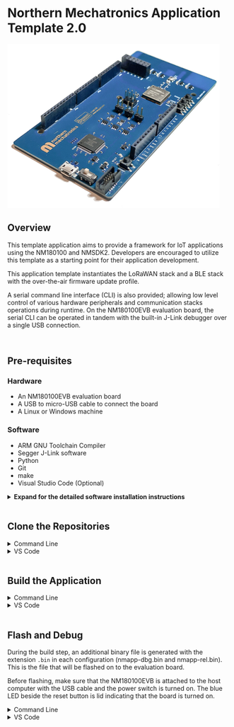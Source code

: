 # Northern Mechatronics Application Template 2.0

![NM180100EVB](doc/nm180100evb.png)
## Overview
This template application aims to provide a framework for IoT applications using the NM180100 and NMSDK2.  Developers are encouraged to utilize this template as a starting point for their application development.

This application template instantiates the LoRaWAN stack and a BLE stack with the over-the-air firmware update profile.

A serial command line interface (CLI) is also provided; allowing low level control of various hardware peripherals and communication stacks operations during runtime.  On the NM180100EVB evaluation board, the serial CLI can be operated in tandem with the built-in J-Link debugger over a single USB connection.

</br>

## Pre-requisites 
### Hardware
* An NM180100EVB evaluation board
* A USB to micro-USB cable to connect the board
* A Linux or Windows machine

### Software
* ARM GNU Toolchain Compiler
* Segger J-Link software
* Python
* Git
* make
* Visual Studio Code (Optional)

<details>

<summary><b>Expand for the detailed software installation instructions </b></summary>

</br>

### Install ARM GNU Toolchain
The ARM GNU Toolchain is used for compiling and building.

<a href="https://developer.arm.com/downloads/-/arm-gnu-toolchain-downloads" target="_blank"><b>Download ARM GNU Toolchain</b></a>

<details>

<summary>Windows</summary>

1. Download and install the Windows hosted cross toolchains.
 
> arm-gnu-toolchain-11.3.rel1-mingw-w64-i686-arm-none-eabi.exe
 
2. Add the compiler to your PATH using the **Add path to environment variable** checkbox.

![Arm Compiler Path](doc/ArmCompilerPathv11.png)

</details>

<details>

<summary>Linux</summary>

1. Download the Linux hosted cross toolchains

> arm-gnu-toolchain-11.3.rel1-x86_64-arm-none-eabi.tar.xz

2. Extract the toolchain files to the directory where it will be stored.  For example, to install the toolchain to `/opt` type the following

``` sudo tar -xvf arm-gnu-toolchain-11.3.rel1-x86_64-arm-none-eabi.tar.xz -C /opt```

3. Add the compiler to your PATH.
</details>

***
</br>

### Install SEGGER J-Link
SEGGER J-Link is used to program and debug the NM180100EVB board.

<a href="https://www.segger.com/downloads/jlink/#J-LinkSoftwareAndDocumentationPack" target="_blank"><b>Download J-Link Software and Documentation Pack</b></a>

<details>
<summary>Details</summary>

1. Download the J-Link Software and Documentation pack
Download the official J-Link Software and Documentation pack. The exact version will depend on your operating system. Download the version that applies to your operating system. 

2. Add J-Link to your PATH.
</details>

***
</br>

### Install Python

<details>

<summary>Windows</summary>

1. Download the latest version of Python 3 from the <a href="https://www.python.org/downloads/windows/" target="_blank">Downloads page</a>. 

2. Use the Installation Wizard to add Python 3 to your PATH. 

![Python Installer](doc/PythonInstaller.png)

3. Verify that the installation was successful by running the following command in a command prompt:

``` python --version ```

</details>

<details>
<summary>Linux</summary>

Python is usually pre-installed in Linux.  If not, you can run the following command in a terminal to install Python

``` sudo apt-get install python3 ```

</details>

***
</br>

### Install Git

<details>
<summary>Windows</summary>

1. Download Git from <a href="https://git-scm.com/downloads" target="_blank">Git Downloads</a>.
2. Install the appropriate version for your operating system.
3. Select VS Code as the Git’s default editor if you are developing with Visual Studio Code

![Git VS Code Selected](doc/GitVSCodeSelected.png)

4. Leave all other settings as default for the rest of the install options.
</details>

<details>

<summary>Linux</summary>

Install git by entering the following command in a terminal:

``` sudo apt-get install git ```

</details>

***
</br>

### Install Make

<details>

<summary>Windows</summary>

1. Install MSYS2 on your machine by following the <a href="https://www.msys2.org/" target="_blank">MSYS2 Getting Started guide</a>.

2. Add MSYS2 to your PATH.  The default location for Windows 64-bit is `C:\msys64\usr\bin`

3. Open the MSYS2 shell and type the following command:

``` pacman -S make ```

4. Enter `Y` if prompted.  This will install make on your windows machine.
</details>

<details>
<summary>Linux</summary>
Make is usually pre-installed in Linux.  If not, enter the following command in a terminal:

``` sudo apt-get install make ```

</details>

***
</br>

### Install Visual Studio Code (Optional)
Microsoft Visual Studio Code (VS Code) is a source-code editor made by Microsoft for Windows, Linux, and macOS. This application template has been pre-configured to work with the VS Code interface. 

<details>

<summary>Windows</summary>

1. Download the latest version of VS Code from the <a href="https://code.visualstudio.com/Download/" target="_blank">Download page</a>. Choose the correct version for your operating system.

2. On the **Select Additional Tasks** screen of the installation wizard, enable the **Add to PATH (requires shell restart)** checkbox. 

![VS Code Installation with PATH checked](doc/VSCodePath.png)

3. Click the **Install** button. 

![VS Code installation confirmation](doc/VSCodeInstall.png)

4. VS Code should now be installed.

</details>

<details>
<summary>Linux</summary>

1. Update the system repository by running the following command:

``` sudo apt update ```

2. Install the package dependencies:

``` sudo apt install software-properties-common apt-transport-https wget -y ```

3. Add GPG Key:

``` wget -q https://packages.microsoft.com/keys/microsoft.asc -O- | sudo apt-key add - ```

4. Add the repository:

``` sudo add-apt-repository "deb [arch=amd64] https://packages.microsoft.com/repos/vscode stable main" ```

5. Install vscode:

``` sudo apt install code ```

6. Verify the installation by running:

``` code --version ```
</details>

</details>

</br>

## Clone the Repositories
<details>

<summary> Command Line </summary>
Clone and install nmapp2 and nmsdk2.

```
git clone --recursive https://github.com/NorthernMechatronics/nmapp2.git
```

</details>

<details>

<summary> VS Code </summary>

To clone the repositories directly within VS Code:

1. Open the command palette with the key combination of Ctrl + Shift + P.

2. Type `gitcl` in the command palette, select the **Git: Clone (Recursive)** command, and press Enter.

3. When prompted for the **Repository URL**, select clone from GitHub, then press Enter.

4. If you are asked to sign into GitHub, complete the sign-in process using your github account credential.

5. Enter the repository URL in the **Repository URL** field.

``` https://github.com/NorthernMechatronics/nmapp2.git ```

6. Select (or create) the local directory into which you want to clone the project.

7. When you receive the notification asking if you want to open the cloned repository, select Open.

8. When the folder is opened, pop-up messages may appear asking you to install the recommended extensions.  They are required to build and debug your project from within the VS Code environment. 

![Recommended Extensions](doc/RecommendedPopup.png)

9. If no pop-up appears, follow these instructions to install our recommended extensions:
    1. Open the nmapp2 folder in VS Code.
    2. Click the **Extensions** icon on the left.
    3. In the search box that shows the prompt **Search Extensions in Marketplace**, enter the text “@recommended”. 
    4. If you cannot view these items listed in your workspace, manually install the following extensions:
        * C/C++
        * C/C++ Extensions
        * C/C++ Themes
        * Makefile Tools
        * Cortex-Debug
        * LinkerScript

</details>

</br>

## Build the Application

<details>

<summary> Command Line </summary>
You can build the project and the SDK by entering the following commands in a terminal.

```
cd nmapp2
make all
```

</details>

<details>

<summary> VS Code </summary>

To build within VS Code, press `CTRL+SHIFT+B` and select **build all**.  Alternatively, click on **Terminal** in the menu bar, then click on **Run Build Task...**, and finally select **build all**.

This will build the entire SDK and the application for both debug and release mode.  When the build completes and is successful, the output operation should resemble the following image:

![Run Build DebugOutput](doc/RunBuildDebugOutput.png)

There are three build options pre-defined in VS Code.  They are **build all**,
**build debug**, and **build release**.  The build process generates all the
output under the `./build/debug` and `./build/release` directories respectively
for the debug and the release configuration.  Debug output has the suffix `-dbg`
whereas release output has the suffix `-rel`.  In this example, they are:
* nmapp-dbg.axf
* nmapp-rel.axf

</details>

</br>

## Flash and Debug
During the build step, an additional binary file is generated with the
extension `.bin` in each configuration (nmapp-dbg.bin and nmapp-rel.bin).
This is the file that will be flashed on to the evaluation board.

Before flashing, make sure that the NM180100EVB is attached to the host computer with the USB cable and the power switch is turned on.  The blue LED
beside the reset button is lid indicating that the board is turned on.

<details>

<summary> Command Line </summary>

To flash the binary on to the board:

1. Open a command prompt and change into the project folder.

2. In this example, we will use the debug configuration.  Type the following command:
```
cd build
cd debug
jlink
```
3. Follow the instructions in the J-Link prompt:
```
SEGGER J-Link Commander V7.64e (Compiled May 10 2022 14:53:03)
DLL version V7.64e, compiled May 10 2022 14:51:44

Connecting to J-Link via USB...O.K.
Firmware: J-Link OB-K22-Cortex-M compiled May  2 2022 09:04:12
Hardware version: V1.00
S/N: 900002190
USB speed mode: Full speed (12 MBit/s)
VTref=3.300V


Type "connect" to establish a target connection, '?' for help 
J-Link>
```
4.  Type `connect` and press ENTER when prompted:
```
Type "connect" to establish a target connection, '?' for help 
J-Link> connect
Please specify device / core. <Default>: AMA3B1KK-KBR
Type '?' for selection dialog
Device>
```

5.  When prompted for the device, type `AMA3B1KK-KBR` and press ENTER:
```
Please specify device / core. <Default>: AMA3B1KK-KBR
Type '?' for selection dialog
Device>AMA3B1KK-KBR
Please specify target interface:
  J) JTAG (Default)
  S) SWD
  T) cJTAG
TIF>
```  

6. Type `SWD` for the target interface:
```
Please specify target interface:
  J) JTAG (Default)
  S) SWD
  T) cJTAG
TIF>SWD
Specify target interface speed [kHz]. <Default>: 4000 kHz
Speed>
```

7.  Press `ENTER` to accept the default speed of 4000kHz.  You should be presented with an output similar to the following:
```
Device "AMA3B1KK-KBR" selected.


Connecting to target via SWD
Found SW-DP with ID 0x2BA01477
DPIDR: 0x2BA01477
CoreSight SoC-400 or earlier
Scanning AP map to find all available APs
AP[1]: Stopped AP scan as end of AP map has been reached
AP[0]: AHB-AP (IDR: 0x24770011)
Iterating through AP map to find AHB-AP to use
AP[0]: Core found
AP[0]: AHB-AP ROM base: 0xE00FF000
CPUID register: 0x410FC241. Implementer code: 0x41 (ARM)
Found Cortex-M4 r0p1, Little endian.
FPUnit: 6 code (BP) slots and 2 literal slots
CoreSight components:
ROMTbl[0] @ E00FF000
[0][0]: E000E000 CID B105E00D PID 000BB00C SCS-M7
[0][1]: E0001000 CID B105E00D PID 003BB002 DWT
[0][2]: E0002000 CID B105E00D PID 002BB003 FPB
[0][3]: E0000000 CID B105E00D PID 003BB001 ITM
[0][4]: E0040000 CID B105900D PID 000BB9A1 TPIU
Cortex-M4 identified.
J-Link>
```

8.  Load the binary by typing `loadbin nmapp-dbg.bin, 0xc000`.  This will flash the binary file to address 0xC000 which is the first execution address after the bootloader runs.
```
J-Link>loadbin nmapp-dbg.bin, 0xc000
Halting CPU for downloading file.
Downloading file [nmapp-dbg.bin]...
J-Link: Flash download: Bank 0 @ 0x0000C000: 1 range affected (401408 bytes)
J-Link: Flash download: Total: 3.700s (Prepare: 0.120s, Compare: 0.058s, Erase: 0.769s, Program & Verify: 2.695s, Restore: 0.057s)
J-Link: Flash download: Program & Verify speed: 145 KB/s
O.K.
```

9. Once flashing is completed, you can start the execution with the commands `r` and then `g` which stand for reset and go.
```
J-Link>r
Reset delay: 0 ms
Reset type NORMAL: Resets core & peripherals via SYSRESETREQ & VECTRESET bit.
ResetTarget() start
JDEC PID 0x000000CF
Ambiq Apollo3 ResetTarget
Bootldr = 0x44000000
Secure Part.
Secure Chip. Bootloader needs to run which will then halt when finish.
CPU halted after reset. TryCount = 0x00000000
ResetTarget() end
J-Link>g
J-Link>
```

10. Exit J-Link using the command `q`.

</details>

<details>

<summary> VS Code </summary>

To flash and debug in VS Code, simply:

1. Select **Run** in the menu bar.

2. Then click on **Start Debugging**.  This will flash the binary onto the device and begin debugging.

3. The screen should look like the following when the debugger starts:

![DebuggingStarted](doc/DebuggingStarted.png)

</details>
